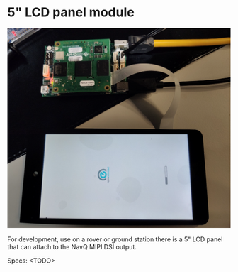 # 5" LCD panel module

![5" developer LCD panel](<../.gitbook/assets/5inch LCD.png>)

For development, use on a rover or ground station there is a 5" LCD panel that can attach to the NavQ MIPI DSI output.

Specs: \<TODO>

